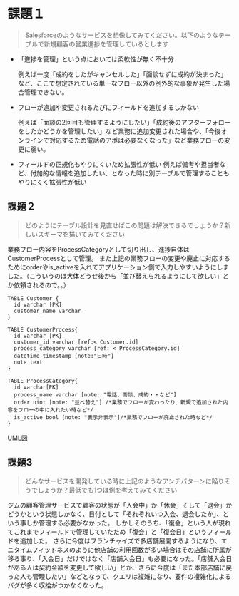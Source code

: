 # 課題１

>Salesforceのようなサービスを想像してみてください。以下のようなテーブルで新規顧客の営業進捗を管理しているとします

- 「進捗を管理」という点においては柔軟性が無く不十分

  例えば一度「成約をしたがキャンセルした」「面談せずに成約が決まった」など、ここで想定されている単一なフロー以外の例外的な事象が発生した場合管理できない。

- フローが追加や変更されるたびにフィールドを追加するしかない

  例えば「面談の2回目も管理するようにしたい」「成約後のアフターフォローをしたかどうかを管理したい」など業務に追加変更された場合や、「今後オンラインで対応するため電話のアポは必要なくなった」など業務フローの変更に弱い。

- フィールドの正規化もやりにくいため拡張性が低い
  例えば備考や担当者など、付加的な情報を追加したい、となった時に別テーブルで管理することもやりにくく拡張性が低い

## 課題２

> どのようにテーブル設計を見直せばこの問題は解決できるでしょうか？新しいスキーマを描いてみてください


業務フロー内容をProcessCategoryとして切り出し、進捗自体はCustomerProcessとして管理。
また上記の業務フローの変更や廃止に対応するためにorderやis_activeを入れてアプリケーション側で入力しやすいようにしました。（こういうのは大体どうせ後から「並び替えられるようにして欲しい」とか依頼されるので。。）

```
TABLE Customer {
  id varchar [PK]
  customer_name varchar
}

TABLE CustomerProcess{
  id varchar [PK]
  customer_id varchar [ref:< Customer.id]
  process_category varchar [ref: < ProcessCategory.id]
  datetime timestamp [note:"日時"]
  note text
}

TABLE ProcessCategory{
  id varchar[PK]
  process_name varchar [note: "電話、面談、成約・・など"]
  order uint [note: "並べ替え"] /*業務でフローが変わったり、新規で追加された内容をフローの中に入れたい時など*/
  is_active bool [note: "表示非表示"]/*業務でフローが廃止された時など*/
}
```

[UML図](課題2UML.png)

## 課題3

> どんなサービスを開発している時に上記のようなアンチパターンに陥りそうでしょうか？最低でも1つは例を考えてみてください

ジムの顧客管理サービスで顧客の状態が「入会中」か「休会」そして「退会」かどうかという状態しかなく、日付として「それぞれいつ入会、退会したか」、という事しか管理する必要がなかった。
しかしそのうち、「復会」という人が現れてこれまでフィールドで管理していたため「復会」と「復会日」というフィールドを追加した。
さらに今度はフランチャイズで多店舗展開するようになり、エニタイムフィットネスのように他店舗の利用回数が多い場合はその店舗に所属が移る事り、「入会日」だけではなく「店舗入会日」も必要になった。「店舗入会日がある人は契約金額を変更して欲しい」とか、さらに今度は「また本部店舗に戻った人も管理したい」などとなって、クエリは複雑になり、要件の複雑化によるバグが多く収拾がつかなくなった。